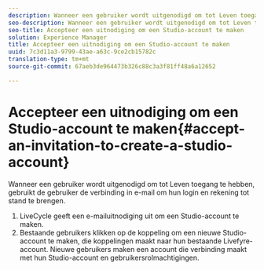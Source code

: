 ```yaml
---
description: Wanneer een gebruiker wordt uitgenodigd om tot Leven toegang te hebben, gebruikt de gebruiker de verbinding in e-mail om hun login en rekening tot stand te brengen.
seo-description: Wanneer een gebruiker wordt uitgenodigd om tot Leven toegang te hebben, gebruikt de gebruiker de verbinding in e-mail om hun login en rekening tot stand te brengen.
seo-title: Accepteer een uitnodiging om een Studio-account te maken
solution: Experience Manager
title: Accepteer een uitnodiging om een Studio-account te maken
uuid: 7c3d11a3-9799-43ae-a63c-9ce2cb15782c
translation-type: tm+mt
source-git-commit: 67aeb3de964473b326c88c3a3f81ff48a6a12652

---
```



# Accepteer een uitnodiging om een Studio-account te maken{#accept-an-invitation-to-create-a-studio-account}

Wanneer een gebruiker wordt uitgenodigd om tot Leven toegang te hebben, gebruikt de gebruiker de verbinding in e-mail om hun login en rekening tot stand te brengen.

1. LiveCycle geeft een e-mailuitnodiging uit om een Studio-account te maken.
1. Bestaande gebruikers klikken op de koppeling om een nieuwe Studio-account te maken, die koppelingen maakt naar hun bestaande Livefyre-account. Nieuwe gebruikers maken een account die verbinding maakt met hun Studio-account en gebruikersrolmachtigingen.
